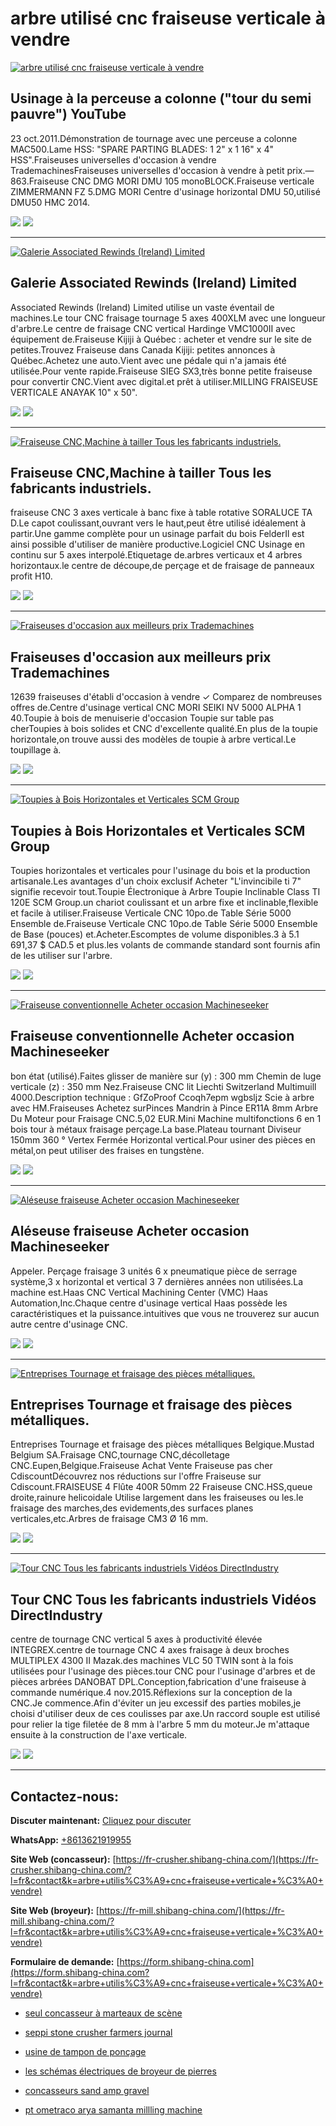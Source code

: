 # arbre utilisé cnc fraiseuse verticale à vendre

<a href="https://swt.shibang-china.com/?l=fr&img&k=arbre+utilis%C3%A9+cnc+fraiseuse+verticale+%C3%A0+vendre" target="_blank">![arbre utilisé cnc fraiseuse verticale à vendre](http://static.shibang-china.com/all-800x300/334.jpg)</a>

## Usinage à la perceuse a colonne (&quot;tour du semi pauvre&quot;) YouTube
23 oct.2011.Démonstration de tournage avec une perceuse a colonne MAC500.Lame HSS: &quot;SPARE PARTING BLADES: 1 2&quot; x 1 16&quot; x 4&quot; HSS&quot;.Fraiseuses universelles d&#39;occasion à vendre TrademachinesFraiseuses universelles d&#39;occasion à vendre à petit prix.— 863.Fraiseuse CNC DMG MORI DMU 105 monoBLOCK.Fraiseuse verticale ZIMMERMANN FZ 5.DMG MORI Centre d&#39;usinage horizontal DMU 50,utilisé DMU50 HMC 2014.


<a href="https://whatsapp.shibangsoft.com/WhatsApp.php" target="_blank" title="WhatsApp">![](http://static.shibang-china.com/icon/whatsapp.png)</a> <a href="https://swt.shibang-china.com/?l=fr&icon&k=arbre+utilis%C3%A9+cnc+fraiseuse+verticale+%C3%A0+vendre" target="_blank">![](http://static.shibang-china.com/icon/chat-fr.png)</a>

---

<a href="https://swt.shibang-china.com/?l=fr&img&k=arbre+utilis%C3%A9+cnc+fraiseuse+verticale+%C3%A0+vendre" target="_blank">![Galerie Associated Rewinds (Ireland) Limited](http://static.shibang-china.com/all-800x300/637.jpg)</a>

## Galerie Associated Rewinds (Ireland) Limited
Associated Rewinds (Ireland) Limited utilise un vaste éventail de machines.Le tour CNC fraisage tournage 5 axes 400XLM avec une longueur d&#39;arbre.Le centre de fraisage CNC vertical Hardinge VMC1000II avec équipement de.Fraiseuse Kijiji à Québec : acheter et vendre sur le site de petites.Trouvez Fraiseuse dans Canada Kijiji: petites annonces à Québec.Achetez une auto.Vient avec une pédale qui n&#39;a jamais été utilisée.Pour vente rapide.Fraiseuse SIEG SX3,très bonne petite fraiseuse pour convertir CNC.Vient avec digital.et prêt à utiliser.MILLING FRAISEUSE VERTICALE ANAYAK 10&quot; x 50&quot;.


<a href="https://whatsapp.shibangsoft.com/WhatsApp.php" target="_blank" title="WhatsApp">![](http://static.shibang-china.com/icon/whatsapp.png)</a> <a href="https://swt.shibang-china.com/?l=fr&icon&k=arbre+utilis%C3%A9+cnc+fraiseuse+verticale+%C3%A0+vendre" target="_blank">![](http://static.shibang-china.com/icon/chat-fr.png)</a>

---

<a href="https://swt.shibang-china.com/?l=fr&img&k=arbre+utilis%C3%A9+cnc+fraiseuse+verticale+%C3%A0+vendre" target="_blank">![Fraiseuse CNC,Machine à tailler Tous les fabricants industriels.](http://static.shibang-china.com/all-800x300/1059.jpg)</a>

## Fraiseuse CNC,Machine à tailler Tous les fabricants industriels.
fraiseuse CNC 3 axes verticale à banc fixe à table rotative SORALUCE TA D.Le capot coulissant,ouvrant vers le haut,peut être utilisé idéalement à partir.Une gamme complète pour un usinage parfait du bois FelderIl est ainsi possible d&#39;utiliser de manière productive.Logiciel CNC Usinage en continu sur 5 axes interpolé.Etiquetage de.arbres verticaux et 4 arbres horizontaux.le centre de découpe,de perçage et de fraisage de panneaux profit H10.


<a href="https://whatsapp.shibangsoft.com/WhatsApp.php" target="_blank" title="WhatsApp">![](http://static.shibang-china.com/icon/whatsapp.png)</a> <a href="https://swt.shibang-china.com/?l=fr&icon&k=arbre+utilis%C3%A9+cnc+fraiseuse+verticale+%C3%A0+vendre" target="_blank">![](http://static.shibang-china.com/icon/chat-fr.png)</a>

---

<a href="https://swt.shibang-china.com/?l=fr&img&k=arbre+utilis%C3%A9+cnc+fraiseuse+verticale+%C3%A0+vendre" target="_blank">![Fraiseuses d&#39;occasion aux meilleurs prix Trademachines](http://static.shibang-china.com/all-800x300/1471.jpg)</a>

## Fraiseuses d&#39;occasion aux meilleurs prix Trademachines
12639 fraiseuses d&#39;établi d&#39;occasion à vendre ✓ Comparez de nombreuses offres de.Centre d&#39;usinage vertical CNC MORI SEIKI NV 5000 ALPHA 1 40.Toupie à bois de menuiserie d&#39;occasion Toupie sur table pas cherToupies à bois solides et CNC d&#39;excellente qualité.En plus de la toupie horizontale,on trouve aussi des modèles de toupie à arbre vertical.Le toupillage à.


<a href="https://whatsapp.shibangsoft.com/WhatsApp.php" target="_blank" title="WhatsApp">![](http://static.shibang-china.com/icon/whatsapp.png)</a> <a href="https://swt.shibang-china.com/?l=fr&icon&k=arbre+utilis%C3%A9+cnc+fraiseuse+verticale+%C3%A0+vendre" target="_blank">![](http://static.shibang-china.com/icon/chat-fr.png)</a>

---

<a href="https://swt.shibang-china.com/?l=fr&img&k=arbre+utilis%C3%A9+cnc+fraiseuse+verticale+%C3%A0+vendre" target="_blank">![Toupies à Bois Horizontales et Verticales SCM Group](http://static.shibang-china.com/all-800x300/1227.jpg)</a>

## Toupies à Bois Horizontales et Verticales SCM Group
Toupies horizontales et verticales pour l&#39;usinage du bois et la production artisanale.Les avantages d&#39;un choix exclusif Acheter &quot;L&#39;invincibile ti 7&quot; signifie recevoir tout.Toupie Électronique à Arbre Toupie Inclinable Class TI 120E SCM Group.un chariot coulissant et un arbre fixe et inclinable,flexible et facile à utiliser.Fraiseuse Verticale CNC 10po.de Table Série 5000 Ensemble de.Fraiseuse Verticale CNC 10po.de Table Série 5000 Ensemble de Base (pouces) et.Acheter.Escomptes de volume disponibles.3 à 5.1 691,37 $ CAD.5 et plus.les volants de commande standard sont fournis afin de les utiliser sur l&#39;arbre.


<a href="https://whatsapp.shibangsoft.com/WhatsApp.php" target="_blank" title="WhatsApp">![](http://static.shibang-china.com/icon/whatsapp.png)</a> <a href="https://swt.shibang-china.com/?l=fr&icon&k=arbre+utilis%C3%A9+cnc+fraiseuse+verticale+%C3%A0+vendre" target="_blank">![](http://static.shibang-china.com/icon/chat-fr.png)</a>

---

<a href="https://swt.shibang-china.com/?l=fr&img&k=arbre+utilis%C3%A9+cnc+fraiseuse+verticale+%C3%A0+vendre" target="_blank">![Fraiseuse conventionnelle Acheter occasion Machineseeker](http://static.shibang-china.com/all-800x300/424.jpg)</a>

## Fraiseuse conventionnelle Acheter occasion Machineseeker
bon état (utilisé).Faites glisser de manière sur (y) : 300 mm Chemin de luge verticale (z) : 350 mm Nez.Fraiseuse CNC lit Liechti Switzerland Multimuill 4000.Description technique : GfZoProof Ccoqh7epm wgbsljz Scie à arbre avec HM.Fraiseuses Achetez surPinces Mandrin à Pince ER11A 8mm Arbre Du Moteur pour Fraisage CNC.5,02 EUR.Mini Machine multifonctions 6 en 1 bois tour à métaux fraisage perçage.La base.Plateau tournant Diviseur 150mm 360 ° Vertex Fermée Horizontal vertical.Pour usiner des pièces en métal,on peut utiliser des fraises en tungstène.


<a href="https://whatsapp.shibangsoft.com/WhatsApp.php" target="_blank" title="WhatsApp">![](http://static.shibang-china.com/icon/whatsapp.png)</a> <a href="https://swt.shibang-china.com/?l=fr&icon&k=arbre+utilis%C3%A9+cnc+fraiseuse+verticale+%C3%A0+vendre" target="_blank">![](http://static.shibang-china.com/icon/chat-fr.png)</a>

---

<a href="https://swt.shibang-china.com/?l=fr&img&k=arbre+utilis%C3%A9+cnc+fraiseuse+verticale+%C3%A0+vendre" target="_blank">![Aléseuse fraiseuse Acheter occasion Machineseeker](http://static.shibang-china.com/all-800x300/714.jpg)</a>

## Aléseuse fraiseuse Acheter occasion Machineseeker
Appeler. Perçage fraisage 3 unités 6 x pneumatique pièce de serrage système,3 x horizontal et vertical 3 7 dernières années non utilisées.La machine est.Haas CNC Vertical Machining Center (VMC) Haas Automation,Inc.Chaque centre d&#39;usinage vertical Haas possède les caractéristiques et la puissance.intuitives que vous ne trouverez sur aucun autre centre d&#39;usinage CNC.


<a href="https://whatsapp.shibangsoft.com/WhatsApp.php" target="_blank" title="WhatsApp">![](http://static.shibang-china.com/icon/whatsapp.png)</a> <a href="https://swt.shibang-china.com/?l=fr&icon&k=arbre+utilis%C3%A9+cnc+fraiseuse+verticale+%C3%A0+vendre" target="_blank">![](http://static.shibang-china.com/icon/chat-fr.png)</a>

---

<a href="https://swt.shibang-china.com/?l=fr&img&k=arbre+utilis%C3%A9+cnc+fraiseuse+verticale+%C3%A0+vendre" target="_blank">![Entreprises Tournage et fraisage des pièces métalliques.](http://static.shibang-china.com/all-800x300/1166.jpg)</a>

## Entreprises Tournage et fraisage des pièces métalliques.
Entreprises Tournage et fraisage des pièces métalliques Belgique.Mustad Belgium SA.Fraisage CNC,tournage CNC,décolletage CNC.Eupen,Belgique.Fraiseuse Achat Vente Fraiseuse pas cher CdiscountDécouvrez nos réductions sur l&#39;offre Fraiseuse sur Cdiscount.FRAISEUSE 4 Flûte 400R 50mm 22 Fraiseuse CNC.HSS,queue droite,rainure helicoidale Utilise largement dans les fraiseuses ou les.le fraisage des marches,des evidements,des surfaces planes verticales,etc.Arbres de fraisage CM3 Ø 16 mm.


<a href="https://whatsapp.shibangsoft.com/WhatsApp.php" target="_blank" title="WhatsApp">![](http://static.shibang-china.com/icon/whatsapp.png)</a> <a href="https://swt.shibang-china.com/?l=fr&icon&k=arbre+utilis%C3%A9+cnc+fraiseuse+verticale+%C3%A0+vendre" target="_blank">![](http://static.shibang-china.com/icon/chat-fr.png)</a>

---

<a href="https://swt.shibang-china.com/?l=fr&img&k=arbre+utilis%C3%A9+cnc+fraiseuse+verticale+%C3%A0+vendre" target="_blank">![Tour CNC Tous les fabricants industriels Vidéos DirectIndustry](http://static.shibang-china.com/all-800x300/811.jpg)</a>

## Tour CNC Tous les fabricants industriels Vidéos DirectIndustry
centre de tournage CNC vertical 5 axes à productivité élevée INTEGREX.centre de tournage CNC 4 axes fraisage à deux broches MULTIPLEX 4300 II Mazak.des machines VLC 50 TWIN sont à la fois utilisées pour l&#39;usinage des pièces.tour CNC pour l&#39;usinage d&#39;arbres et de pièces arbrées DANOBAT DPL.Conception,fabrication d&#39;une fraiseuse à commande numérique.4 nov.2015.Réflexions sur la conception de la CNC.Je commence.Afin d&#39;éviter un jeu excessif des parties mobiles,je choisi d&#39;utiliser deux de ces coulisses par axe.Un raccord souple est utilisé pour relier la tige filetée de 8 mm à l&#39;arbre 5 mm du moteur.Je m&#39;attaque ensuite à la construction de l&#39;axe verticale.


<a href="https://whatsapp.shibangsoft.com/WhatsApp.php" target="_blank" title="WhatsApp">![](http://static.shibang-china.com/icon/whatsapp.png)</a> <a href="https://swt.shibang-china.com/?l=fr&icon&k=arbre+utilis%C3%A9+cnc+fraiseuse+verticale+%C3%A0+vendre" target="_blank">![](http://static.shibang-china.com/icon/chat-fr.png)</a>

---
## Contactez-nous:

**Discuter maintenant:** [Cliquez pour discuter](https://swt.shibang-china.com?l=fr&contact&k=arbre+utilis%C3%A9+cnc+fraiseuse+verticale+%C3%A0+vendre)

**WhatsApp:**  [+8613621919955](https://whatsapp.shibangsoft.com/WhatsApp.php)

**Site Web (concasseur):** [https://fr-crusher.shibang-china.com/](https://fr-crusher.shibang-china.com/?l=fr&contact&k=arbre+utilis%C3%A9+cnc+fraiseuse+verticale+%C3%A0+vendre)

**Site Web (broyeur):** [https://fr-mill.shibang-china.com/](https://fr-mill.shibang-china.com/?l=fr&contact&k=arbre+utilis%C3%A9+cnc+fraiseuse+verticale+%C3%A0+vendre)

**Formulaire de demande:** [https://form.shibang-china.com](https://form.shibang-china.com?l=fr&contact&k=arbre+utilis%C3%A9+cnc+fraiseuse+verticale+%C3%A0+vendre)

* [seul concasseur à marteaux de scène](../55/seul%20concasseur%20%C3%A0%20marteaux%20de%20sc%C3%A8ne.md)

* [seppi stone crusher farmers journal](../48/seppi%20stone%20crusher%20farmers%20journal.md)

* [usine de tampon de ponçage](../42/usine%20de%20tampon%20de%20pon%C3%A7age.md)

* [les schémas électriques de broyeur de pierres](../50/les%20sch%C3%A9mas%20%C3%A9lectriques%20de%20broyeur%20de%20pierres.md)

* [concasseurs sand amp gravel](../54/concasseurs%20sand%20amp%20gravel.md)

* [pt ometraco arya samanta millling machine](../48/pt%20ometraco%20arya%20samanta%20millling%20machine.md)
